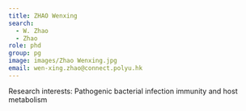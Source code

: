 ```yaml
---
title: ZHAO Wenxing
search:
  - W. Zhao
  - Zhao
role: phd
group: pg
image: images/Zhao Wenxing.jpg
email: wen-xing.zhao@connect.polyu.hk
---
```


Research interests: Pathogenic bacterial infection immunity and host metabolism
